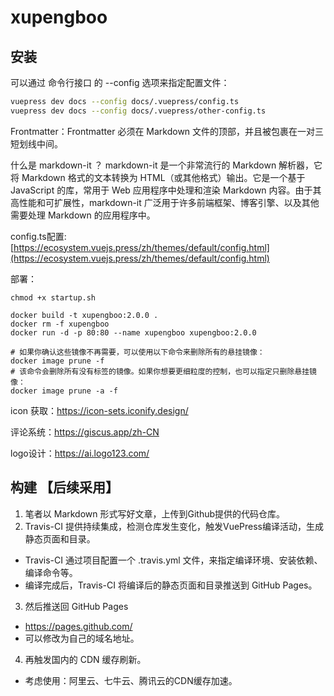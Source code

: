 # xupengboo

## 安装

可以通过 命令行接口 的 --config 选项来指定配置文件：
```bash
vuepress dev docs --config docs/.vuepress/config.ts
vuepress dev docs --config docs/.vuepress/other-config.ts
```

Frontmatter：Frontmatter 必须在 Markdown 文件的顶部，并且被包裹在一对三短划线中间。


什么是 markdown-it ？
markdown-it 是一个非常流行的 Markdown 解析器，它将 Markdown 格式的文本转换为 HTML（或其他格式）输出。它是一个基于 JavaScript 的库，常用于 Web 应用程序中处理和渲染 Markdown 内容。由于其高性能和可扩展性，markdown-it 广泛用于许多前端框架、博客引擎、以及其他需要处理 Markdown 的应用程序中。


config.ts配置: [https://ecosystem.vuejs.press/zh/themes/default/config.html](https://ecosystem.vuejs.press/zh/themes/default/config.html)


部署：
```shell
chmod +x startup.sh
```
```shell
docker build -t xupengboo:2.0.0 .
docker rm -f xupengboo
docker run -d -p 80:80 --name xupengboo xupengboo:2.0.0

# 如果你确认这些镜像不再需要，可以使用以下命令来删除所有的悬挂镜像：
docker image prune -f
# 该命令会删除所有没有标签的镜像。如果你想要更细粒度的控制，也可以指定只删除悬挂镜像：
docker image prune -a -f
```

icon 获取：https://icon-sets.iconify.design/

评论系统：https://giscus.app/zh-CN

logo设计：https://ai.logo123.com/

## 构建 【后续采用】

1. 笔者以 Markdown 形式写好文章，上传到Github提供的代码仓库。
2. Travis-CI 提供持续集成，检测仓库发生变化，触发VuePress编译活动，生成静态页面和目录。
- Travis-CI 通过项目配置一个 .travis.yml 文件，来指定编译环境、安装依赖、编译命令等。
- 编译完成后，Travis-CI 将编译后的静态页面和目录推送到 GitHub Pages。
3. 然后推送回 GitHub Pages
- https://pages.github.com/
- 可以修改为自己的域名地址。
4. 再触发国内的 CDN 缓存刷新。
- 考虑使用：阿里云、七牛云、腾讯云的CDN缓存加速。


